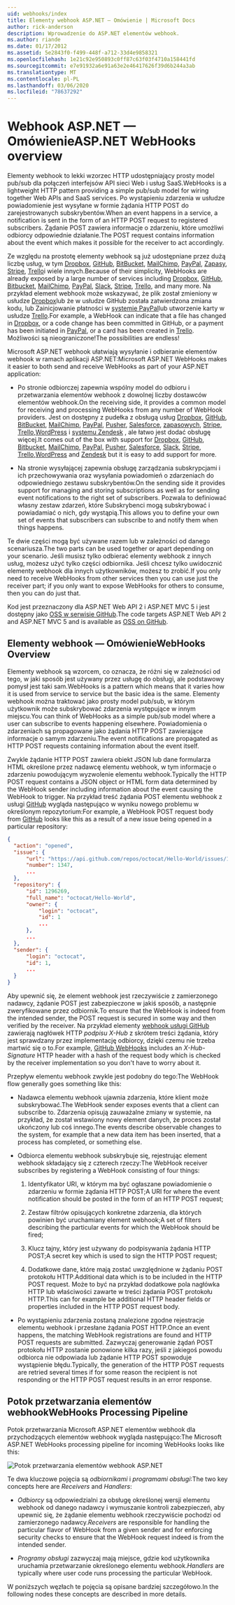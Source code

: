 ```yaml
---
uid: webhooks/index
title: Elementy webhook ASP.NET — Omówienie | Microsoft Docs
author: rick-anderson
description: Wprowadzenie do ASP.NET elementów webhook.
ms.author: riande
ms.date: 01/17/2012
ms.assetid: 5e2843f0-f499-448f-a712-33d4e9858321
ms.openlocfilehash: 1e21c92e950893c0ff87c63f03f4710a158441fd
ms.sourcegitcommit: e7e91932a6e91a63e2e46417626f39d6b244a3ab
ms.translationtype: MT
ms.contentlocale: pl-PL
ms.lasthandoff: 03/06/2020
ms.locfileid: "78637292"
---
```

# <a name="aspnet-webhooks-overview"></a><span data-ttu-id="72949-103">Webhook ASP.NET — Omówienie</span><span class="sxs-lookup"><span data-stu-id="72949-103">ASP.NET WebHooks overview</span></span>

<span data-ttu-id="72949-104">Elementy webhook to lekki wzorzec HTTP udostępniający prosty model pub/sub dla połączeń interfejsów API sieci Web i usług SaaS.</span><span class="sxs-lookup"><span data-stu-id="72949-104">WebHooks is a lightweight HTTP pattern providing a simple pub/sub model for wiring together Web APIs and SaaS services.</span></span> <span data-ttu-id="72949-105">Po wystąpieniu zdarzenia w usłudze powiadomienie jest wysyłane w formie żądania HTTP POST do zarejestrowanych subskrybentów.</span><span class="sxs-lookup"><span data-stu-id="72949-105">When an event happens in a service, a notification is sent in the form of an HTTP POST request to registered subscribers.</span></span> <span data-ttu-id="72949-106">Żądanie POST zawiera informacje o zdarzeniu, które umożliwi odbiorcy odpowiednie działanie.</span><span class="sxs-lookup"><span data-stu-id="72949-106">The POST request contains information about the event which makes it possible for the receiver to act accordingly.</span></span>

<span data-ttu-id="72949-107">Ze względu na prostotę elementy webhook są już udostępniane przez dużą liczbę usług, w tym [Dropbox](http://dropbox.com/), [GitHub](https://www.github.com/), [BitBucket](https://bitbucket.org/), [MailChimp](http://www.mailchimp.com/), [PayPal](http://www.paypal.com/), [Zapasy](http://www.slack.com), [Stripe](http://www.stripe.com), [Trello](http://www.trello.com/)i wiele innych.</span><span class="sxs-lookup"><span data-stu-id="72949-107">Because of their simplicity, WebHooks are already exposed by a large number of services including [Dropbox](http://dropbox.com/), [GitHub](https://www.github.com/), [Bitbucket](https://bitbucket.org/), [MailChimp](http://www.mailchimp.com/), [PayPal](http://www.paypal.com/), [Slack](http://www.slack.com), [Stripe](http://www.stripe.com), [Trello](http://www.trello.com/), and many more.</span></span> <span data-ttu-id="72949-108">Na przykład element webhook może wskazywać, że plik został zmieniony w usłudze [Dropbox](http://dropbox.com/)lub że w usłudze GitHub została zatwierdzona zmiana kodu, lub Zainicjowanie płatności w [systemie PayPal](http://www.paypal.com/)lub utworzenie karty w usłudze [Trello](http://www.trello.com/).</span><span class="sxs-lookup"><span data-stu-id="72949-108">For example, a WebHook can indicate that a file has changed in [Dropbox](http://dropbox.com/), or a code change has been committed in GitHub, or a payment has been initiated in [PayPal](http://www.paypal.com/), or a card has been created in [Trello](http://www.trello.com/).</span></span> <span data-ttu-id="72949-109">Możliwości są nieograniczone!</span><span class="sxs-lookup"><span data-stu-id="72949-109">The possibilities are endless!</span></span>

<span data-ttu-id="72949-110">Microsoft ASP.NET webhook ułatwiają wysyłanie i odbieranie elementów webhook w ramach aplikacji ASP.NET:</span><span class="sxs-lookup"><span data-stu-id="72949-110">Microsoft ASP.NET WebHooks makes it easier to both send and receive WebHooks as part of your ASP.NET application:</span></span>

* <span data-ttu-id="72949-111">Po stronie odbiorczej zapewnia wspólny model do odbioru i przetwarzania elementów webhook z dowolnej liczby dostawców elementów webhook.</span><span class="sxs-lookup"><span data-stu-id="72949-111">On the receiving side, it provides a common model for receiving and processing WebHooks from any number of WebHook providers.</span></span> <span data-ttu-id="72949-112">Jest on dostępny z pudełka z obsługą usług [Dropbox](http://dropbox.com/), [GitHub](https://www.github.com/), [BitBucket](https://bitbucket.org/), [MailChimp](http://www.mailchimp.com/), [PayPal](http://www.paypal.com/), [Pusher](http://www.pusher.com), [Salesforce](http://www.salesforce.com), [zapasowych](http://www.slack.com), [Stripe](http://www.stripe.com), [Trello](http://www.trello.com/),[WordPress](http://www.wordpress.com) i [systemu Zendesk](https://www.zendesk.com/) , ale łatwo jest dodać obsługę więcej.</span><span class="sxs-lookup"><span data-stu-id="72949-112">It comes out of the box with support for [Dropbox](http://dropbox.com/), [GitHub](https://www.github.com/), [Bitbucket](https://bitbucket.org/), [MailChimp](http://www.mailchimp.com/), [PayPal](http://www.paypal.com/), [Pusher](http://www.pusher.com), [Salesforce](http://www.salesforce.com), [Slack](http://www.slack.com), [Stripe](http://www.stripe.com), [Trello](http://www.trello.com/),[WordPress](http://www.wordpress.com) and [Zendesk](https://www.zendesk.com/) but it is easy to add support for more.</span></span>

* <span data-ttu-id="72949-113">Na stronie wysyłającej zapewnia obsługę zarządzania subskrypcjami i ich przechowywania oraz wysyłania powiadomień o zdarzeniach do odpowiedniego zestawu subskrybentów.</span><span class="sxs-lookup"><span data-stu-id="72949-113">On the sending side it provides support for managing and storing subscriptions as well as for sending event notifications to the right set of subscribers.</span></span> <span data-ttu-id="72949-114">Pozwala to definiować własny zestaw zdarzeń, które Subskrybenci mogą subskrybować i powiadamiać o nich, gdy wystąpią.</span><span class="sxs-lookup"><span data-stu-id="72949-114">This allows you to define your own set of events that subscribers can subscribe to and notify them when things happens.</span></span>

<span data-ttu-id="72949-115">Te dwie części mogą być używane razem lub w zależności od danego scenariusza.</span><span class="sxs-lookup"><span data-stu-id="72949-115">The two parts can be used together or apart depending on your scenario.</span></span> <span data-ttu-id="72949-116">Jeśli musisz tylko odbierać elementy webhook z innych usług, możesz użyć tylko części odbiornika. Jeśli chcesz tylko uwidocznić elementy webhook dla innych użytkowników, możesz to zrobić.</span><span class="sxs-lookup"><span data-stu-id="72949-116">If you only need to receive WebHooks from other services then you can use just the receiver part; if you only want to expose WebHooks for others to consume, then you can do just that.</span></span>

<span data-ttu-id="72949-117">Kod jest przeznaczony dla ASP.NET Web API 2 i ASP.NET MVC 5 i jest dostępny jako [OSS w serwisie GitHub](https://github.com/aspnet/WebHooks).</span><span class="sxs-lookup"><span data-stu-id="72949-117">The code targets ASP.NET Web API 2 and ASP.NET MVC 5 and is available as [OSS on GitHub](https://github.com/aspnet/WebHooks).</span></span>

## <a name="webhooks-overview"></a><span data-ttu-id="72949-118">Elementy webhook — Omówienie</span><span class="sxs-lookup"><span data-stu-id="72949-118">WebHooks Overview</span></span>

<span data-ttu-id="72949-119">Elementy webhook są wzorcem, co oznacza, że różni się w zależności od tego, w jaki sposób jest używany przez usługę do obsługi, ale podstawowy pomysł jest taki sam.</span><span class="sxs-lookup"><span data-stu-id="72949-119">WebHooks is a pattern which means that it varies how it is used from service to service but the basic idea is the same.</span></span> <span data-ttu-id="72949-120">Elementy webhook można traktować jako prosty model pub/sub, w którym użytkownik może subskrybować zdarzenia występujące w innym miejscu.</span><span class="sxs-lookup"><span data-stu-id="72949-120">You can think of WebHooks as a simple pub/sub model where a user can subscribe to events happening elsewhere.</span></span> <span data-ttu-id="72949-121">Powiadomienia o zdarzeniach są propagowane jako żądania HTTP POST zawierające informacje o samym zdarzeniu.</span><span class="sxs-lookup"><span data-stu-id="72949-121">The event notifications are propagated as HTTP POST requests containing information about the event itself.</span></span>

<span data-ttu-id="72949-122">Zwykle żądanie HTTP POST zawiera obiekt JSON lub dane formularza HTML określone przez nadawcę elementu webhook, w tym informacje o zdarzeniu powodującym wyzwolenie elementu webhook.</span><span class="sxs-lookup"><span data-stu-id="72949-122">Typically the HTTP POST request contains a JSON object or HTML form data determined by the WebHook sender including information about the event causing the WebHook to trigger.</span></span> <span data-ttu-id="72949-123">Na przykład treść żądania POST elementu webhook z usługi [GitHub](https://www.github.com/) wygląda następująco w wyniku nowego problemu w określonym repozytorium:</span><span class="sxs-lookup"><span data-stu-id="72949-123">For example, a WebHook POST request body from [GitHub](https://www.github.com/) looks like this as a result of a new issue being opened in a particular repository:</span></span>

```json
{
  "action": "opened",
  "issue": {
      "url": "https://api.github.com/repos/octocat/Hello-World/issues/1347",
      "number": 1347,
      ...
  },
  "repository": {
      "id": 1296269,
      "full_name": "octocat/Hello-World",
      "owner": {
          "login": "octocat",
          "id": 1
          ...
      },
      ...
  },
  "sender": {
      "login": "octocat",
      "id": 1,
      ...
  }
}
```

<span data-ttu-id="72949-124">Aby upewnić się, że element webhook jest rzeczywiście z zamierzonego nadawcy, żądanie POST jest zabezpieczone w jakiś sposób, a następnie zweryfikowane przez odbiornik.</span><span class="sxs-lookup"><span data-stu-id="72949-124">To ensure that the WebHook is indeed from the intended sender, the POST request is secured in some way and then verified by the receiver.</span></span> <span data-ttu-id="72949-125">Na przykład elementy [webhook usługi GitHub](https://developer.github.com/webhooks/) zawierają nagłówek HTTP *podpisu X-Hub* z skrótem treści żądania, który jest sprawdzany przez implementację odbiorcy, dzięki czemu nie trzeba martwić się o to.</span><span class="sxs-lookup"><span data-stu-id="72949-125">For example, [GitHub WebHooks](https://developer.github.com/webhooks/) includes an *X-Hub-Signature* HTTP header with a hash of the request body which is checked by the receiver implementation so you don't have to worry about it.</span></span>

<span data-ttu-id="72949-126">Przepływ elementu webhook zwykle jest podobny do tego:</span><span class="sxs-lookup"><span data-stu-id="72949-126">The WebHook flow generally goes something like this:</span></span>

* <span data-ttu-id="72949-127">Nadawca elementu webhook ujawnia zdarzenia, które klient może subskrybować.</span><span class="sxs-lookup"><span data-stu-id="72949-127">The WebHook sender exposes events that a client can subscribe to.</span></span> <span data-ttu-id="72949-128">Zdarzenia opisują zauważalne zmiany w systemie, na przykład, że został wstawiony nowy element danych, że proces został ukończony lub coś innego.</span><span class="sxs-lookup"><span data-stu-id="72949-128">The events describe observable changes to the system, for example that a new data item has been inserted, that a process has completed, or something else.</span></span>

* <span data-ttu-id="72949-129">Odbiorca elementu webhook subskrybuje się, rejestrując element webhook składający się z czterech rzeczy:</span><span class="sxs-lookup"><span data-stu-id="72949-129">The WebHook receiver subscribes by registering a WebHook consisting of four things:</span></span>

     1. <span data-ttu-id="72949-130">Identyfikator URI, w którym ma być ogłaszane powiadomienie o zdarzeniu w formie żądania HTTP POST;</span><span class="sxs-lookup"><span data-stu-id="72949-130">A URI for where the event notification should be posted in the form of an HTTP POST request;</span></span>

     2. <span data-ttu-id="72949-131">Zestaw filtrów opisujących konkretne zdarzenia, dla których powinien być uruchamiany element webhook;</span><span class="sxs-lookup"><span data-stu-id="72949-131">A set of filters describing the particular events for which the WebHook should be fired;</span></span>

     3. <span data-ttu-id="72949-132">Klucz tajny, który jest używany do podpisywania żądania HTTP POST;</span><span class="sxs-lookup"><span data-stu-id="72949-132">A secret key which is used to sign the HTTP POST request;</span></span>

     4. <span data-ttu-id="72949-133">Dodatkowe dane, które mają zostać uwzględnione w żądaniu POST protokołu HTTP.</span><span class="sxs-lookup"><span data-stu-id="72949-133">Additional data which is to be included in the HTTP POST request.</span></span> <span data-ttu-id="72949-134">Może to być na przykład dodatkowe pola nagłówka HTTP lub właściwości zawarte w treści żądania POST protokołu HTTP.</span><span class="sxs-lookup"><span data-stu-id="72949-134">This can for example be additional HTTP header fields or properties included in the HTTP POST request body.</span></span>

* <span data-ttu-id="72949-135">Po wystąpieniu zdarzenia zostaną znalezione zgodne rejestracje elementu webhook i przesłane żądania POST HTTP.</span><span class="sxs-lookup"><span data-stu-id="72949-135">Once an event happens, the matching WebHook registrations are found and HTTP POST requests are submitted.</span></span> <span data-ttu-id="72949-136">Zazwyczaj generowanie żądań POST protokołu HTTP zostanie ponowione kilka razy, jeśli z jakiegoś powodu odbiorca nie odpowiada lub żądanie HTTP POST spowoduje wystąpienie błędu.</span><span class="sxs-lookup"><span data-stu-id="72949-136">Typically, the generation of the HTTP POST requests are retried several times if for some reason the recipient is not responding or the HTTP POST request results in an error response.</span></span>

## <a name="webhooks-processing-pipeline"></a><span data-ttu-id="72949-137">Potok przetwarzania elementów webhook</span><span class="sxs-lookup"><span data-stu-id="72949-137">WebHooks Processing Pipeline</span></span>

<span data-ttu-id="72949-138">Potok przetwarzania Microsoft ASP.NET elementów webhook dla przychodzących elementów webhook wygląda następująco:</span><span class="sxs-lookup"><span data-stu-id="72949-138">The Microsoft ASP.NET WebHooks processing pipeline for incoming WebHooks looks like this:</span></span>

![Potok przetwarzania elementów webhook ASP.NET](_static/WebHookReceivers.png)

<span data-ttu-id="72949-140">Te dwa kluczowe pojęcia są *odbiornikami* i *programami obsługi*:</span><span class="sxs-lookup"><span data-stu-id="72949-140">The two key concepts here are *Receivers* and *Handlers*:</span></span>

* <span data-ttu-id="72949-141">*Odbiorcy* są odpowiedzialni za obsługę określonej wersji elementu webhook od danego nadawcy i wymuszanie kontroli zabezpieczeń, aby upewnić się, że żądanie elementu webhook rzeczywiście pochodzi od zamierzonego nadawcy.</span><span class="sxs-lookup"><span data-stu-id="72949-141">*Receivers* are responsible for handling the particular flavor of WebHook from a given sender and for enforcing security checks to ensure that the WebHook request indeed is from the intended sender.</span></span>

* <span data-ttu-id="72949-142">*Programy obsługi* zazwyczaj mają miejsce, gdzie kod użytkownika uruchamia przetwarzanie określonego elementu webhook.</span><span class="sxs-lookup"><span data-stu-id="72949-142">*Handlers* are typically where user code runs processing the particular WebHook.</span></span>

<span data-ttu-id="72949-143">W poniższych węzłach te pojęcia są opisane bardziej szczegółowo.</span><span class="sxs-lookup"><span data-stu-id="72949-143">In the following nodes these concepts are described in more details.</span></span>
